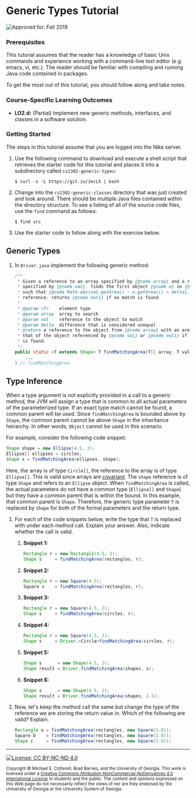# Generic Types Tutorial

![Approved for: Fall 2019](https://img.shields.io/badge/Approved%20for-Fall%202019-brightgreen)

### Prerequisites

This tutorial assumes that the reader has a knowledge of basic Unix commands and experience working
with a command-line text editor (e.g. emacs, vi, etc.). The reader should be familiar with compiling
and running Java code contained in packages.

To get the most out of this tutorial, you should follow along and take notes.

### Course-Specific Learning Outcomes

* **LO2.d:** (Partial) Implement new generic methods, interfaces, and classes in a software solution.

### Getting Started

The steps in this tutorial assume that you are logged into the Nike server.

1. Use the following command to download and execute a shell script that retrieves
   the starter code for this tutorial and places it into a subdirectory
   called `cs1302-generic-types`:

   ```
   $ curl -s -L https://git.io/JecL5 | bash
   ```

1. Change into the `cs1302-generic-classes` directory that was just created and look around. 
   There should be multiple Java files contained within the directory structure. To see a listing 
   of all of the source code files, use the `find` command as follows:

   ```
   $ find src
   ```

1. Use the starter code to follow along with the exercise below.

## Generic Types

1. In `Driver.java` implement the following generic method:

   ```java
   /**
    * Given a reference to an array specified by {@code array} and a reference
    * specified by {@code val}, finds the first object {@code o} in {@code array} 
    * such that {@code Math.abs(val.getArea() - o.getArea()) < delta}, then returns its
    * reference; returns {@code null} if no match is found. 
    *
    * @param <T>    element type
    * @param array  array to search
    * @param val    reference to the object to match
    * @param delta  difference that is considered unequal
    * @return a reference to the object from {@code array} with an area matching
    * that of the object referenced by {@code val} or {@code null} if no match
    * is found.
    */
   public static <T extends Shape> T findMatchingArea(T[] array, T val, double delta) {
       ...
   } // findMatchingArea
   ```

## Type Inference

When a type argument is not explicitly provided in a call to a generic method, the JVM will
assign a type that is common to all actual parameters of the parameterized type. If an exact
type match cannot be found, a common parent will be used. Since `findMatchingArea` is bounded
above by `Shape`, the common parent cannot be above `Shape` in the inheritance heirarchy. In 
other words, `Object` cannot be used in this scenario.

For example, consider the following code snippet:
   
```java
Shape shape = new Ellipse(4.5, 2);
Ellipse[] ellipses = circles;
Shape s = findMatchingArea(ellipses, shape);
```
      
Here, the array is of type `Circle[]`, the reference to the array is of type `Ellipse[]`. 
This is valid since arrays are [covariant](https://dzone.com/articles/covariance-and-contravariance). 
The `shape` reference is of type `Shape` and refers to an `Ellipse` object. 
When `findMatchingArea` is called, the actual parameters do not have a common 
type (`Ellipse[]` and `Shape`) but they have a common parent that is within the bound. 
In this example, that common parent is `Shape`. Therefore, the generic type parameter `T`
is replaced by `Shape` for both of the formal parameters and the return type.

1. For each of the code snippets below, write the type that `T` is replaced with under
   each method call. Explain your answer. Also, indicate whether the call is valid.

   1. **Snippet 1:**
     
      ```java
      Rectangle r = new Rectangle(4.5, 2);
      Shape s     = findMatchingArea(rectangles, r);
      ```

   1. **Snippet 2:**
   
      ```java
      Rectangle r = new Square(4.5);
      Square s    = findMatchingArea(rectangles, r);
      ```
   
   1. **Snippet 3:**

      ```java
      Rectangle r = new Square(4.5, 2);
      Shape s     = findMatchingArea(circles, r);
      ```

   1. **Snippet 4:**

      ```java
      Rectangle r = new Square(4.5, 2);
      Shape s     = Driver.<Circle>findMatchingArea(circles, r);
      ```

   1. **Snippet 5:**

      ```java
      Shape s      = new Shape(4.5, 2);
      Shape result = Driver.findMatchingArea(shapes, s);
      ```

   1. **Snippet 6:**

      ```java
      Shape s      = new Shape(4.5, 2);
      Shape result = Driver.findMatchingArea(shapes, 2.5);
      ```

1. Now, let's keep the method call the same but change the type of the reference we are storing the return value in.
   Which of the following are valid? Explain.

   ```java
   Rectangle a = findMatchingArea(rectangles, new Square(2.0));
   Square b    = findMatchingArea(rectangles, new Square(2.0));
   Shape c     = findMatchingArea(rectangles, new Square(2.0));
   ```

<hr/>

[![License: CC BY-NC-ND 4.0](https://img.shields.io/badge/License-CC%20BY--NC--ND%204.0-lightgrey.svg)](http://creativecommons.org/licenses/by-nc-nd/4.0/)

<small>
Copyright &copy; Michael E. Cotterell, Brad Barnes, and the University of Georgia.
This work is licensed under a <a rel="license" href="http://creativecommons.org/licenses/by-nc-nd/4.0/">Creative Commons Attribution-NonCommercial-NoDerivatives 4.0 International License</a> to students and the public.
The content and opinions expressed on this Web page do not necessarily reflect the views of nor are they endorsed by the University of Georgia or the University System of Georgia.
</small>
